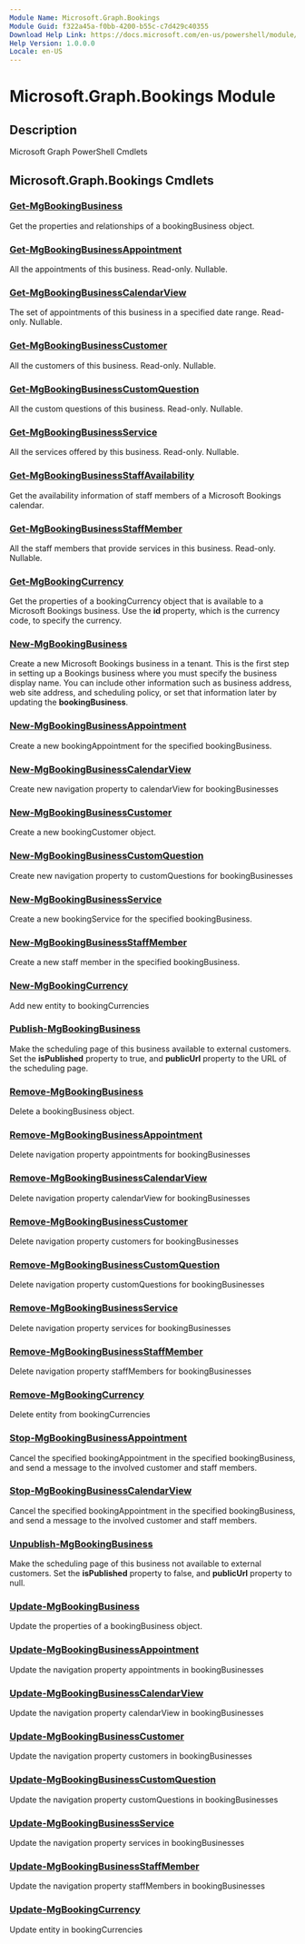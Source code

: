 ```yaml
---
Module Name: Microsoft.Graph.Bookings
Module Guid: f322a45a-f0bb-4200-b55c-c7d429c40355
Download Help Link: https://docs.microsoft.com/en-us/powershell/module/microsoft.graph.bookings
Help Version: 1.0.0.0
Locale: en-US
---
```


# Microsoft.Graph.Bookings Module
## Description
Microsoft Graph PowerShell Cmdlets

## Microsoft.Graph.Bookings Cmdlets
### [Get-MgBookingBusiness](Get-MgBookingBusiness.md)
Get the properties and relationships of a bookingBusiness object.

### [Get-MgBookingBusinessAppointment](Get-MgBookingBusinessAppointment.md)
All the appointments of this business.
Read-only.
Nullable.

### [Get-MgBookingBusinessCalendarView](Get-MgBookingBusinessCalendarView.md)
The set of appointments of this business in a specified date range.
Read-only.
Nullable.

### [Get-MgBookingBusinessCustomer](Get-MgBookingBusinessCustomer.md)
All the customers of this business.
Read-only.
Nullable.

### [Get-MgBookingBusinessCustomQuestion](Get-MgBookingBusinessCustomQuestion.md)
All the custom questions of this business.
Read-only.
Nullable.

### [Get-MgBookingBusinessService](Get-MgBookingBusinessService.md)
All the services offered by this business.
Read-only.
Nullable.

### [Get-MgBookingBusinessStaffAvailability](Get-MgBookingBusinessStaffAvailability.md)
Get the availability information of staff members of a Microsoft Bookings calendar.

### [Get-MgBookingBusinessStaffMember](Get-MgBookingBusinessStaffMember.md)
All the staff members that provide services in this business.
Read-only.
Nullable.

### [Get-MgBookingCurrency](Get-MgBookingCurrency.md)
Get the properties of a bookingCurrency object that is available to a Microsoft Bookings business.
Use the **id** property, which is the currency code, to specify the currency.

### [New-MgBookingBusiness](New-MgBookingBusiness.md)
Create a new Microsoft Bookings business in a tenant.
This is the first step in setting up a Bookings business where you must specify the business display name.
You can include other information such as business address, web site address, and scheduling policy, or set that information later by updating the **bookingBusiness**.

### [New-MgBookingBusinessAppointment](New-MgBookingBusinessAppointment.md)
Create a new bookingAppointment for the specified bookingBusiness.

### [New-MgBookingBusinessCalendarView](New-MgBookingBusinessCalendarView.md)
Create new navigation property to calendarView for bookingBusinesses

### [New-MgBookingBusinessCustomer](New-MgBookingBusinessCustomer.md)
Create a new bookingCustomer object.

### [New-MgBookingBusinessCustomQuestion](New-MgBookingBusinessCustomQuestion.md)
Create new navigation property to customQuestions for bookingBusinesses

### [New-MgBookingBusinessService](New-MgBookingBusinessService.md)
Create a new bookingService for the specified bookingBusiness.

### [New-MgBookingBusinessStaffMember](New-MgBookingBusinessStaffMember.md)
Create a new staff member in the specified bookingBusiness.

### [New-MgBookingCurrency](New-MgBookingCurrency.md)
Add new entity to bookingCurrencies

### [Publish-MgBookingBusiness](Publish-MgBookingBusiness.md)
Make the scheduling page of this business available to external customers.
Set the **isPublished** property to true, and **publicUrl** property to the URL of the scheduling page.

### [Remove-MgBookingBusiness](Remove-MgBookingBusiness.md)
Delete a bookingBusiness object.

### [Remove-MgBookingBusinessAppointment](Remove-MgBookingBusinessAppointment.md)
Delete navigation property appointments for bookingBusinesses

### [Remove-MgBookingBusinessCalendarView](Remove-MgBookingBusinessCalendarView.md)
Delete navigation property calendarView for bookingBusinesses

### [Remove-MgBookingBusinessCustomer](Remove-MgBookingBusinessCustomer.md)
Delete navigation property customers for bookingBusinesses

### [Remove-MgBookingBusinessCustomQuestion](Remove-MgBookingBusinessCustomQuestion.md)
Delete navigation property customQuestions for bookingBusinesses

### [Remove-MgBookingBusinessService](Remove-MgBookingBusinessService.md)
Delete navigation property services for bookingBusinesses

### [Remove-MgBookingBusinessStaffMember](Remove-MgBookingBusinessStaffMember.md)
Delete navigation property staffMembers for bookingBusinesses

### [Remove-MgBookingCurrency](Remove-MgBookingCurrency.md)
Delete entity from bookingCurrencies

### [Stop-MgBookingBusinessAppointment](Stop-MgBookingBusinessAppointment.md)
Cancel the specified bookingAppointment in the specified bookingBusiness, and send a message to the involved customer and staff members.

### [Stop-MgBookingBusinessCalendarView](Stop-MgBookingBusinessCalendarView.md)
Cancel the specified bookingAppointment in the specified bookingBusiness, and send a message to the involved customer and staff members.

### [Unpublish-MgBookingBusiness](Unpublish-MgBookingBusiness.md)
Make the scheduling page of this business not available to external customers.
Set the **isPublished** property to false, and **publicUrl** property to null.

### [Update-MgBookingBusiness](Update-MgBookingBusiness.md)
Update the properties of a bookingBusiness object.

### [Update-MgBookingBusinessAppointment](Update-MgBookingBusinessAppointment.md)
Update the navigation property appointments in bookingBusinesses

### [Update-MgBookingBusinessCalendarView](Update-MgBookingBusinessCalendarView.md)
Update the navigation property calendarView in bookingBusinesses

### [Update-MgBookingBusinessCustomer](Update-MgBookingBusinessCustomer.md)
Update the navigation property customers in bookingBusinesses

### [Update-MgBookingBusinessCustomQuestion](Update-MgBookingBusinessCustomQuestion.md)
Update the navigation property customQuestions in bookingBusinesses

### [Update-MgBookingBusinessService](Update-MgBookingBusinessService.md)
Update the navigation property services in bookingBusinesses

### [Update-MgBookingBusinessStaffMember](Update-MgBookingBusinessStaffMember.md)
Update the navigation property staffMembers in bookingBusinesses

### [Update-MgBookingCurrency](Update-MgBookingCurrency.md)
Update entity in bookingCurrencies

